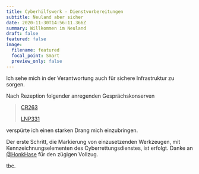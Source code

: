 ```yaml
---
title: Cyberhilfswerk - Dienstvorbereitungen
subtitle: Neuland aber sicher
date: 2020-11-30T14:56:11.366Z
summary: Willkommen im Neuland
draft: false
featured: false
image:
  filename: featured
  focal_point: Smart
  preview_only: false
---
```

Ich sehe mich in der Verantwortung auch für sichere Infrastruktur zu sorgen. 

Nach Rezeption folgender anregenden Gesprächskonserven

> [CR263](https://chaosradio.de/cr263-kritis)
>
> [LNP331](https://logbuch-netzpolitik.de/lnp331-kritische-infrastruktur)

verspürte ich einen starken Drang mich einzubringen.  

Der erste Schritt, die Markierung von einzusetzenden Werkzeugen, mit Kennzeichnungselementen des Cyberrettungsdienstes, ist erfolgt. Danke an [@HonkHase](https://twitter.com/HonkHase) für den zügigen Vollzug.




tbc.